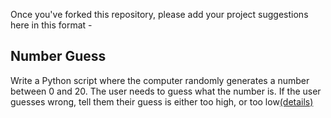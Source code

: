 Once you've forked this repository, please add your project suggestions here in this format -

## Number Guess
Write a Python script where the computer randomly generates a number between 0 and 20. The user needs to guess what the number is. If the user guesses wrong, tell them their guess is either too high, or too low[(details)](https://github.com/TheSussex/SCA-Weekly-Assignments/blob/master/Week1%20%20Python/Number%20Guess.ipynb)

